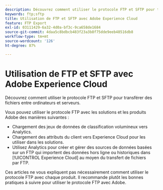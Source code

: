 ```yaml
---
description: Découvrez comment utiliser le protocole FTP et SFTP pour transférer des fichiers entre ordinateurs et serveurs.
keywords: ftp;sftp
title: Utilisation de FTP et SFTP avec Adobe Experience Cloud
feature: FTP Export
exl-id: 03111429-6a32-4d0a-bf3c-9ca658de1684
source-git-commit: 4daa5c8bdbcb483f23a3b8f75dde9eeb48516db8
workflow-type: tm+mt
source-wordcount: '126'
ht-degree: 87%

---
```


# Utilisation de FTP et SFTP avec Adobe Experience Cloud

Découvrez comment utiliser le protocole FTP et SFTP pour transférer des fichiers entre ordinateurs et serveurs.

Vous pouvez utiliser le protocole FTP avec les solutions et les produits Adobe des manières suivantes :

* Chargement des jeux de données de classification volumineux vers Analytics.
* Chargement des attributs du client vers Experience Cloud pour les utiliser dans les solutions.
* Utilisez Analytics pour créer et gérer des sources de données basées sur un FTP qui importent des données hors ligne ou historiques dans [!UICONTROL Experience Cloud] au moyen du transfert de fichiers par FTP.

Ces articles ne vous expliquent pas nécessairement comment utiliser le protocole FTP avec chaque produit. Il recommande plutôt les bonnes pratiques à suivre pour utiliser le protocole FTP avec Adobe.
